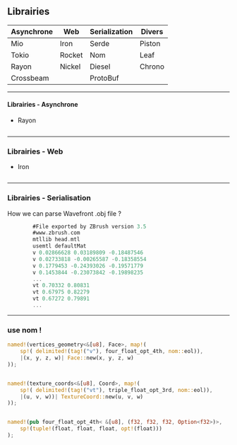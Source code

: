 ## Librairies

| Asynchrone | Web | Serialization | Divers |
| ---------- | --- | ------------- | ------ |
| Mio | Iron | Serde | Piston |
| Tokio | Rocket | Nom | Leaf |
| Rayon | Nickel | Diesel | Chrono |
| Crossbeam | | ProtoBuf | |

---

#### Librairies - Asynchrone

* Rayon

```rust
```

---

### Librairies - Web

* Iron

```rust
```

---

### Librairies - Serialisation

How we can parse Wavefront .obj file ?

```rust
        #File exported by ZBrush version 3.5
        #www.zbrush.com
        mtllib head.mtl
        usemtl defaultMat
        v 0.02866628 0.03189809 -0.18487546
        v 0.02733818 -0.00265587 -0.18358554
        v 0.1779453 -0.24393026 -0.19571779
        v 0.1453844 -0.23073842 -0.19898235
        ...
        vt 0.70332 0.80831
        vt 0.67975 0.82279
        vt 0.67272 0.79891
        ...
```

---

### use nom !

```rust
named!(vertices_geometry<&[u8], Face>, map!(
    sp!( delimited!(tag!("v"), four_float_opt_4th, nom::eol)),
    |(x, y, z, w)| Face::new(x, y, z, w)
));


named!(texture_coords<&[u8], Coord>, map!(
    sp!( delimited!(tag!("vt"), triple_float_opt_3rd, nom::eol)),
    |(u, v, w))| TextureCoord::new(u, v, w)
));


named!(pub four_float_opt_4th< &[u8], (f32, f32, f32, Option<f32>)>, 
    sp!(tuple!(float, float, float, opt!(float)))
);
```